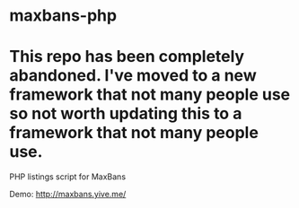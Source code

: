 maxbans-php
===========
# This repo has been completely abandoned. I've moved to a new framework that not many people use so not worth updating this to a framework that not many people use.

PHP listings script for MaxBans

Demo: http://maxbans.yive.me/
